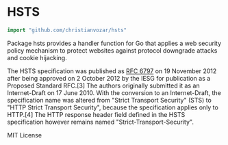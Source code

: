 # HSTS

```Go
import "github.com/christianvozar/hsts"
```

Package hsts provides a handler function for Go that applies a web security policy mechanism to protect websites against protocol downgrade attacks and cookie hijacking.

The HSTS specification was published as [RFC 6797](https://datatracker.ietf.org/doc/html/rfc6797) on 19 November 2012 after being approved on 2 October 2012 by the IESG for publication as a Proposed Standard RFC.[3] The authors originally submitted it as an Internet-Draft on 17 June 2010. With the conversion to an Internet-Draft, the specification name was altered from "Strict Transport Security" (STS) to "HTTP Strict Transport Security", because the specification applies only to HTTP.[4] The HTTP response header field defined in the HSTS specification however remains named "Strict-Transport-Security".

MIT License
